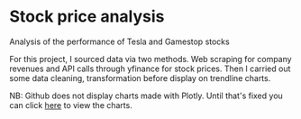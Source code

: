 # Stock price analysis
Analysis of the performance of Tesla and Gamestop stocks

For this project, I sourced data via two methods. Web scraping for company revenues and API calls through yfinance for stock prices. Then I carried out some data cleaning, transformation before display on trendline charts.

NB: Github does not display charts made with Plotly. Until that's fixed you can click [here](https://nbviewer.org/github/KelvinJC/Stock-price-data-analysis/blob/main/Stock%20prices%20analysis.ipynb) to view the charts.

